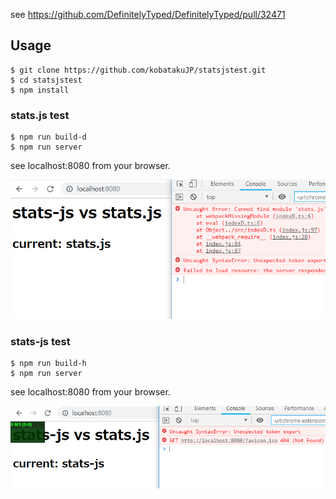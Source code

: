 see https://github.com/DefinitelyTyped/DefinitelyTyped/pull/32471

## Usage

```
$ git clone https://github.com/kobatakuJP/statsjstest.git
$ cd statsjstest
$ npm install
```

### stats.js test

```
$ npm run build-d
$ npm run server
```

see localhost:8080 from your browser.

![stats.js](./img/stats.js.png)

### stats-js test

```
$ npm run build-h
$ npm run server
```

see localhost:8080 from your browser.

![stats-js](./img/stats-js.png)
